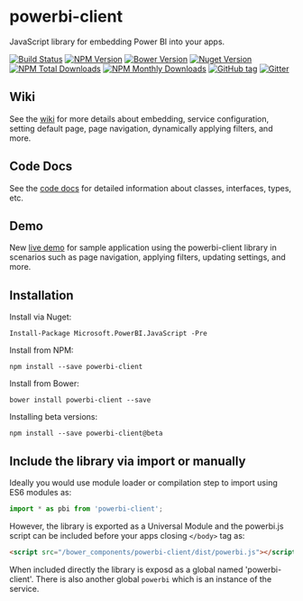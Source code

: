 # powerbi-client
JavaScript library for embedding Power BI into your apps.

[![Build Status](https://img.shields.io/travis/Microsoft/PowerBI-JavaScript/master.svg)](https://travis-ci.org/Microsoft/PowerBI-JavaScript)
[![NPM Version](https://img.shields.io/npm/v/powerbi-client.svg)](https://www.npmjs.com/package/powerbi-client)
[![Bower Version](https://img.shields.io/bower/v/powerbi-client.svg)](https://bower.io/search/?q=powerbi-client)
[![Nuget Version](https://img.shields.io/nuget/v/Microsoft.PowerBI.JavaScript.svg)](https://www.nuget.org/packages/Microsoft.PowerBI.JavaScript/)
[![NPM Total Downloads](https://img.shields.io/npm/dt/powerbi-client.svg)](https://www.npmjs.com/package/powerbi-client)
[![NPM Monthly Downloads](https://img.shields.io/npm/dm/powerbi-client.svg)](https://www.npmjs.com/package/powerbi-client)
[![GitHub tag](https://img.shields.io/github/tag/microsoft/powerbi-javascript.svg)](https://github.com/Microsoft/PowerBI-JavaScript/tags)
[![Gitter](https://img.shields.io/gitter/room/Microsoft/PowerBI-JavaScript.svg)](https://gitter.im/Microsoft/PowerBI-JavaScript)

## Wiki
See the [wiki](https://github.com/Microsoft/PowerBI-JavaScript/wiki) for more details about embedding, service configuration, setting default page, page navigation, dynamically applying filters, and more.

## Code Docs
See the [code docs](https://microsoft.github.io/PowerBI-JavaScript) for detailed information about classes, interfaces, types, etc.

## Demo
New [live demo](https://microsoft.github.io/PowerBI-JavaScript/demo) for sample application using the powerbi-client library in scenarios such as page navigation, applying filters, updating settings, and more.

## Installation

Install via Nuget:

`Install-Package Microsoft.PowerBI.JavaScript -Pre`

Install from NPM:

`npm install --save powerbi-client`

Install from Bower:

`bower install powerbi-client --save`

Installing beta versions:

`npm install --save powerbi-client@beta`

## Include the library via import or manually

Ideally you would use module loader or compilation step to import using ES6 modules as:

```javascript
import * as pbi from 'powerbi-client';
```

However, the library is exported as a Universal Module and the powerbi.js script can be included before your apps closing `</body>` tag as:

```html
<script src="/bower_components/powerbi-client/dist/powerbi.js"></script>
```

When included directly the library is exposd as a global named 'powerbi-client'.
There is also another global `powerbi` which is an instance of the service.


